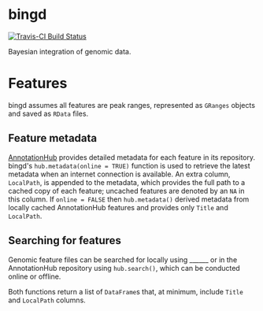 bingd
=====

[![Travis-CI Build Status](https://travis-ci.org/aaronwolen/bingd.png?branch=master)](https://travis-ci.org/aaronwolen/bingd)

Bayesian integration of genomic data.

Features
========

bingd assumes all features are peak ranges, represented as `GRanges` objects and saved as `RData` files. 

Feature metadata
----------------

[AnnotationHub] provides detailed metadata for each feature in its repository. bingd's `hub.metadata(online = TRUE)` function is used to retrieve the latest metadata when an internet connection is available. An extra column, `LocalPath`, is appended to the metadata, which provides the full path to a cached copy of each feature; uncached features are denoted by an `NA` in this column. If `online = FALSE` then `hub.metadata()` derived metadata from locally cached AnnotationHub features and provides only `Title` and `LocalPath`. 

Searching for features
----------------------

Genomic feature files can be searched for locally using ______ or in the AnnotationHub repository using `hub.search()`, which can be conducted online or offline.

Both functions return a list of `DataFrame`s that, at minimum, include `Title` and `LocalPath` columns.

<!-- links -->
[AnnotationHub]: http://master.bioconductor.org/packages/release/bioc/html/AnnotationHub.html
